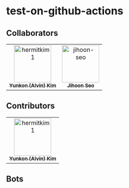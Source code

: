 # test-on-github-actions

## Collaborators

<!-- readme: collaborators -start -->
<table>
<tr>
    <td align="center">
        <a href="https://github.com/hermitkim1">
            <img src="https://avatars.githubusercontent.com/u/7975459?v=4" width="100;" alt="hermitkim1"/>
            <br />
            <sub><b>Yunkon (Alvin) Kim </b></sub>
        </a>
    </td>
    <td align="center">
        <a href="https://github.com/jihoon-seo">
            <img src="https://avatars.githubusercontent.com/u/46767780?v=4" width="100;" alt="jihoon-seo"/>
            <br />
            <sub><b>Jihoon Seo</b></sub>
        </a>
    </td></tr>
</table>
<!-- readme: collaborators -end -->

## Contributors

<!-- readme: contributors -start -->
<table>
<tr>
    <td align="center">
        <a href="https://github.com/hermitkim1">
            <img src="https://avatars.githubusercontent.com/u/7975459?v=4" width="100;" alt="hermitkim1"/>
            <br />
            <sub><b>Yunkon (Alvin) Kim </b></sub>
        </a>
    </td></tr>
</table>
<!-- readme: contributors -end -->

## Bots

<!-- readme: bots -start -->
<table>
</table>
<!-- readme: bots -end -->
